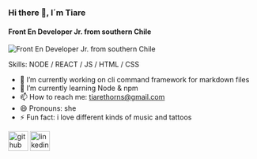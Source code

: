 ### Hi there 👋, I´m Tiare
#### Front En Developer Jr. from southern Chile
![Front En Developer Jr. from southern Chile](https://hyperparticle.com/public/img/github.png)

Skills: NODE / REACT / JS / HTML / CSS


- 🔭 I’m currently working on cli command framework for markdown files 
- 🌱 I’m currently learning Node & npm
- 📫 How to reach me: tiarethorns@gmail.com 
- 😄 Pronouns: she 
- ⚡ Fun fact: i love different kinds of music and tattoos


[<img src='https://cdn.jsdelivr.net/npm/simple-icons@3.0.1/icons/github.svg' alt='github' height='40'>](https://github.com/https://github.com/Tiarethorns)  [<img src='https://cdn.jsdelivr.net/npm/simple-icons@3.0.1/icons/linkedin.svg' alt='linkedin' height='40'>](https://www.linkedin.com/in/https://www.linkedin.com/in/tiare-espinoza-abásolo-010b75160//)  



